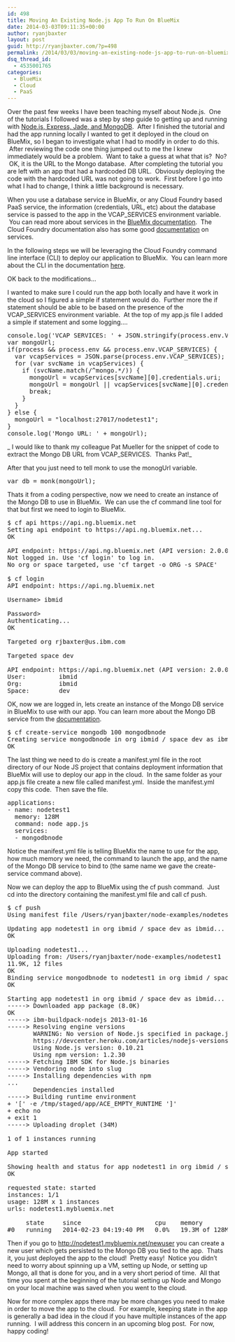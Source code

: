```yaml
---
id: 498
title: Moving An Existing Node.js App To Run On BlueMix
date: 2014-03-03T09:11:35+00:00
author: ryanjbaxter
layout: post
guid: http://ryanjbaxter.com/?p=498
permalink: /2014/03/03/moving-an-existing-node-js-app-to-run-on-bluemix/
dsq_thread_id:
  - 4535001765
categories:
  - BlueMix
  - Cloud
  - PaaS
---
```

Over the past few weeks I have been teaching myself about Node.js.  One of the tutorials I followed was a step by step guide to getting up and running with <a href="http://cwbuecheler.com/web/tutorials/2013/node-express-mongo/" target="_blank">Node.js, Express, Jade, and MongoDB</a>.  After I finished the tutorial and had the app running locally I wanted to get it deployed in the cloud on BlueMix, so I began to investigate what I had to modify in order to do this.  After reviewing the code one thing jumped out to me the I knew immediately would be a problem.  Want to take a guess at what that is?  No?  OK, it is the URL to the Mongo database.  After completing the tutorial you are left with an app that had a hardcoded DB URL.  Obviously deploying the code with the hardcoded URL was not going to work.  First before I go into what I had to change, I think a little background is necessary.

When you use a database service in BlueMix, or any Cloud Foundry based PaaS service, the information (credentials, URL, etc) about the database service is passed to the app in the VCAP_SERVICES environment variable.  You can read more about services in the <a href="https://www.ng.bluemix.net/docs/#services/services.html" target="_blank">BlueMix documentation</a>.  The Cloud Foundry documentation also has some good <a href="http://docs.cloudfoundry.com/docs/running/architecture/services/" target="_blank">documentation</a> on services.

In the following steps we will be leveraging the Cloud Foundry command line interface (CLI) to deploy our application to BlueMix.  You can learn more about the CLI in the documentation <a href="https://github.com/cloudfoundry/cli" target="_blank">here</a>.

OK back to the modifications&#8230;

I wanted to make sure I could run the app both locally and have it work in the cloud so I figured a simple if statement would do.  Further more the if statement should be able to be based on the presence of the VCAP_SERVICES environment variable.  At the top of my app.js file I added a simple if statement and some logging&#8230;.

<pre>console.log('VCAP SERVICES: ' + JSON.stringify(process.env.VCAP_SERVICES, null, 4));
var mongoUrl;
if(process && process.env && process.env.VCAP_SERVICES) {
  var vcapServices = JSON.parse(process.env.VCAP_SERVICES);
  for (var svcName in vcapServices) {
    if (svcName.match(/^mongo.*/)) {
      mongoUrl = vcapServices[svcName][0].credentials.uri;
      mongoUrl = mongoUrl || vcapServices[svcName][0].credentials.url;
      break;
    }
  }
} else {
  mongoUrl = "localhost:27017/nodetest1";
}
console.log('Mongo URL: ' + mongoUrl);</pre>

_ I would like to thank my colleague Pat Mueller for the snippet of code to extract the Mongo DB URL from VCAP_SERVICES.  Thanks Pat!_

After that you just need to tell monk to use the monogUrl variable.

<pre>var db = monk(mongoUrl);</pre>

Thats it from a coding perspective, now we need to create an instance of the Mongo DB to use in BlueMix.  We can use the cf command line tool for that but first we need to login to BlueMix.

<pre>$ cf api https://api.ng.bluemix.net
Setting api endpoint to https://api.ng.bluemix.net...
OK

API endpoint: https://api.ng.bluemix.net (API version: 2.0.0)
Not logged in. Use 'cf login' to log in.
No org or space targeted, use 'cf target -o ORG -s SPACE'

$ cf login
API endpoint: https://api.ng.bluemix.net

Username> ibmid

Password> 
Authenticating...
OK

Targeted org rjbaxter@us.ibm.com

Targeted space dev

API endpoint: https://api.ng.bluemix.net (API version: 2.0.0)
User:         ibmid
Org:          ibmid
Space:        dev</pre>

OK, now we are logged in, lets create an instance of the Mongo DB service in BlueMix to use with our app. You can learn more about the Mongo DB service from the <a href="https://www.ng.bluemix.net/docs/Services/MongoDB/Index.html" target="_blank">documentation</a>.

<pre>$ cf create-service mongodb 100 mongodbnode
Creating service mongodbnode in org ibmid / space dev as ibmid...
OK</pre>

The last thing we need to do is create a manifest.yml file in the root directory of our Node JS project that contains deployment information that BlueMix will use to deploy our app in the cloud.  In the same folder as your app.js file create a new file called manifest.yml.  Inside the manifest.yml copy this code.  Then save the file.

<pre>applications:
- name: nodetest1
  memory: 128M
  command: node app.js
  services:
  - mongodbnode</pre>

Notice the manifest.yml file is telling BlueMix the name to use for the app, how much memory we need, the command to launch the app, and the name of the Mongo DB service to bind to (the same name we gave the create-service command above).

Now we can deploy the app to BlueMix using the cf push command.  Just cd into the directory containing the manifest.yml file and call cf push.

<pre>$ cf push
Using manifest file /Users/ryanjbaxter/node-examples/nodetest1/manifest.yml

Updating app nodetest1 in org ibmid / space dev as ibmid...
OK

Uploading nodetest1...
Uploading from: /Users/ryanjbaxter/node-examples/nodetest1
11.9K, 12 files
OK
Binding service mongodbnode to nodetest1 in org ibmid / space dev as ibmid
OK

Starting app nodetest1 in org ibmid / space dev as ibmid...
-----&gt; Downloaded app package (8.0K)
OK
-----&gt; ibm-buildpack-nodejs 2013-01-16
-----&gt; Resolving engine versions
       WARNING: No version of Node.js specified in package.json, see:
       https://devcenter.heroku.com/articles/nodejs-versions
       Using Node.js version: 0.10.21
       Using npm version: 1.2.30
-----&gt; Fetching IBM SDK for Node.js binaries
-----&gt; Vendoring node into slug
-----&gt; Installing dependencies with npm
...
       Dependencies installed
-----&gt; Building runtime environment
+ '[' -e /tmp/staged/app/ACE_EMPTY_RUNTIME ']'
+ echo no
+ exit 1
-----&gt; Uploading droplet (34M)

1 of 1 instances running

App started

Showing health and status for app nodetest1 in org ibmid / space dev as ibmid...
OK

requested state: started
instances: 1/1
usage: 128M x 1 instances
urls: nodetest1.mybluemix.net

     state     since                    cpu    memory          disk          
#0   running   2014-02-23 04:19:40 PM   0.0%   19.3M of 128M   93.5M of 1G</pre>

Then if you go to http://nodetest1.mybluemix.net/newuser you can create a new user which gets persisted to the Mongo DB you tied to the app.  Thats it, you just deployed the app to the cloud!  Pretty easy!  Notice you didn&#8217;t need to worry about spinning up a VM, setting up Node, or setting up Mongo, all that is done for you, and in a very short period of time.  All that time you spent at the beginning of the tutorial setting up Node and Mongo on your local machine was saved when you went to the cloud.

Now for more complex apps there may be more changes you need to make in order to move the app to the cloud.  For example, keeping state in the app is generally a bad idea in the cloud if you have multiple instances of the app running.  I will address this concern in an upcoming blog post.  For now, happy coding!